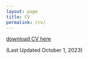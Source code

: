 ```yaml
---
layout: page
title: CV
permalink: /cv/
---
```


<a href = "/imgs/catherine_breen_resume.pdf" target = "_self">download CV here</a>

(Last Updated October 1, 2023)
